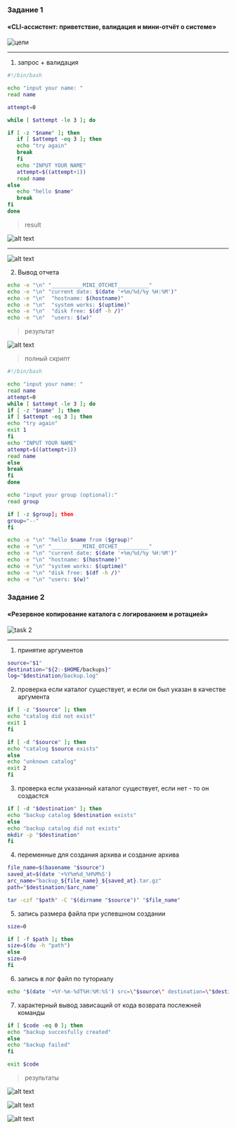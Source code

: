 ### Задание 1
#### «CLI‑ассистент: приветствие, валидация и мини‑отчёт о системе»

![цели](image.png)

__________________________________

1) запрос + валидация

```bash
#!/bin/bash

echo "input your name: "
read name

attempt=0

while [ $attempt -le 3 ]; do

if [ -z "$name" ]; then   
   if [ $attempt -eq 3 ]; then
   echo "try again"
   break
   fi
   echo "INPUT YOUR NAME"
   attempt=$((attempt+1))
   read name
else
   echo "hello $name"
   break
fi
done

```

> result

![alt text](image-1.png)
_______________

![alt text](image-2.png)

2) Вывод отчета

```bash
echo -e "\n" "__________MINI_OTCHET__________"
echo -e "\n" "current date: $(date '+%m/%d/%y %H:%M')"
echo -e "\n"  "hostname: $(hostname)"
echo -e "\n"  "system works: $(uptime)"
echo -e "\n"  "disk free: $(df -h /)"
echo -e "\n"  "users: $(w)"
```

> результат

![alt text](image-3.png)

> полный скрипт

```bash
#!/bin/bash

echo "input your name: "
read name
attempt=0
while [ $attempt -le 3 ]; do
if [ -z "$name" ]; then
if [ $attempt -eq 3 ]; then
echo "try again"
exit 1
fi
echo "INPUT YOUR NAME"
attempt=$((attempt+1))
read name
else
break
fi
done

echo "input your group (optional):"
read group

if [ -z $group]; then
group="--"
fi

echo -e "\n" "hello $name from ($group)"
echo -e "\n" "__________MINI_OTCHET__________"
echo -e "\n" "current date: $(date '+%m/%d/%y %H:%M')"
echo -e "\n" "hostname: $(hostname)"
echo -e "\n" "system works: $(uptime)"
echo -e "\n" "disk free: $(df -h /)"
echo -e "\n" "users: $(w)"
```

### Задание 2
#### «Резервное копирование каталога с логированием и ротацией»

![task 2](image-4.png)

_________________

1) принятие аргументов

```bash
source="$1"
destination="${2:-$HOME/backups}"
log="$destination/backup.log"
```

2) проверка если каталог существует, и если он был указан в качестве аргумента

```bash
if [ -z "$source" ]; then
echo "catalog did not exist"
exit 1
fi

if [ -d "$source" ]; then
echo "catalog $source exists"
else
echo "unknown catalog"
exit 2
fi
```

3) проверка если указанный каталог существует, если нет - то он создастся

```bash
if [ -d "$destination" ]; then
echo "backup catalog $destination exists"
else
echo "backup catalog did not exists"
mkdir -p "$destination"
fi
```

4) переменные для создания архива и создание архива 

```bash
file_name=$(basename "$source")
saved_at=$(date '+%Y%m%d_%H%M%S')
arc_name="backup_${file_name}_${saved_at}.tar.gz"
path="$destination/$arc_name"

tar -czf "$path" -C "$(dirname "$source")" "$file_name"
```

5) запись размера файла при успевшном создании

```bash
size=0

if [ -f $path ]; then
size=$(du -h "path")
else
size=0
fi
```

6) запись в лог файл по туториалу

```bash
echo "$(date '+%Y-%m-%dT%H:%M:%S') src=\"$source\" destination=\"$destination\" archive=\"$arc_name\" size=$size stetus codew=$code" >> "$log"
```

7) характерный вывод зависащий от кода возврата послежней команды

```bash
if [ $code -eq 0 ]; then
echo "backup succesfully created"
else
echo "backup failed"
fi

exit $code
```

> результаты

![alt text](image-5.png)

![alt text](image-6.png)

![alt text](image-7.png)